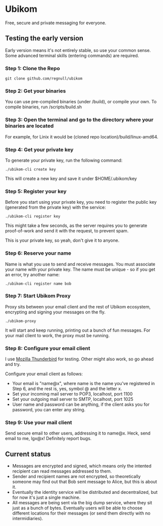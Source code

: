 # Ubikom
Free, secure and private messaging for everyone.

## Testing the early version
Early version means it's not entirely stable, so use your common sense. Some advanced terminal skills (entering commands) are required.

### Step 1: Clone the Repo

```
git clone github.com/regnull/ubikom
```

### Step 2: Get your binaries
You can use pre-compiled binaries (under /build), or compile your own. To compile binaries, run /scripts/build.sh

### Step 3: Open the terminal and go to the directory where your binaries are located

For example, for Linix it would be (cloned repo location)/build/linux-amd64.

### Step 4: Get your private key
To generate your private key, run the following command:

```
./ubikom-cli create key
```

This will create a new key and save it under $HOME/.ubikom/key

### Step 5: Register your key
Before you start using your private key, you need to register the public key (generated from the private key) with the service:

```
./ubikom-cli register key
```

This might take a few seconds, as the server requires you to generate proof-of-work and send it with the request, to prevent spam.

This is your private key, so yeah, don't give it to anyone.

### Step 6: Reserve your name
Name is what you use to send and receive messages. You must associate your name with your private key. The name must be unique - so if you get an error, try another name:

```
./ubikom-cli register name bob
```

### Step 7: Start Ubikom Proxy
Proxy sits between your email client and the rest of Ubikom ecosystem, encrypting and signing your messages on the fly. 

```
./ubikom-proxy
```
It will start and keep running, printing out a bunch of fun messages. For your mail client to work, the proxy must be running.

### Step 8: Configure your email client
I use [Mozilla Thunderbird](https://www.thunderbird.net/en-US/) for testing. Other might also work, so go ahead and try. 

Configure your email client as follows:

* Your email is "name@x", where name is the name you've registered in Step 6, and the rest is, yes, symbol @ and the letter x.
* Set your incoming mail server to POP3, localhost, port 1100
* Set your outgoing mail server to SMTP, localhost, port 1025
* User name and password can be anything, if the client asks you for password, you can enter any string.

### Step 9: Use your mail client
Send secure email to other users, addressing it to name@x. 
Heck, send email to me, lgx@x! Definitely report bugs. 

## Current status

* Messages are encrypted and signed, which means only the intented recipient can read messages addressed to them.
* Sender and recipient names are not encrypted, so theoretically someone may find out that Bob sent message to Alice, but this is about it.
* Eventually the identity service will be distributed and decentralized, but for now it's just a single machine.
* All messages are being sent via the big dump service, where they sit just as a bunch of bytes. Eventually users will be able to choose different locations for their messages (or send them directly with no intermidiaries).